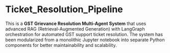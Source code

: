 # Ticket_Resolution_Pipeline
This is a **GST Grievance Resolution Multi-Agent System** that uses advanced RAG (Retrieval-Augmented Generation) with LangGraph orchestration for automated GST support ticket resolution. The system has been modularized from a monolithic Jupyter notebook into separate Python components for better maintainability and scalability.

